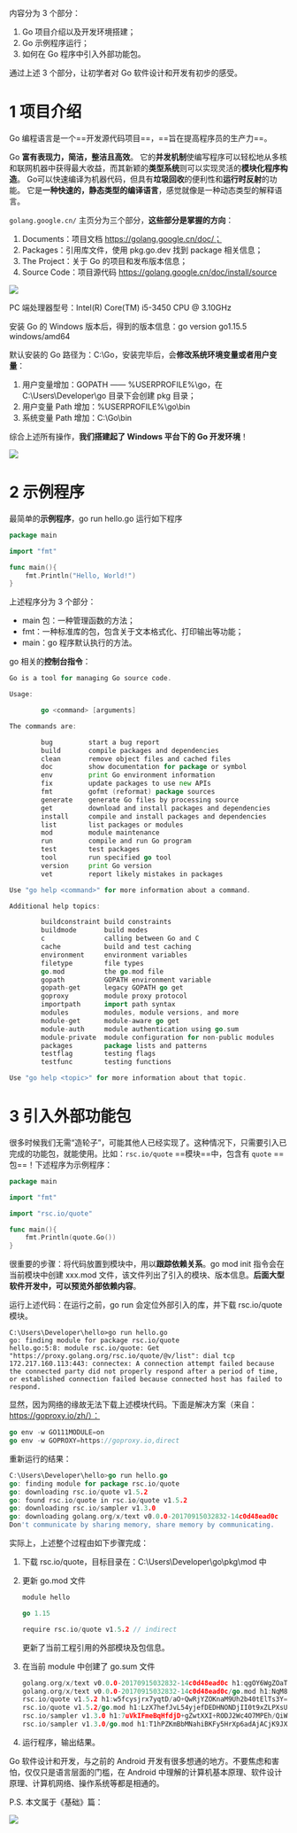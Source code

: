 内容分为 3 个部分：

1. Go 项目介绍以及开发环境搭建；
2. Go 示例程序运行；
3. 如何在 Go 程序中引入外部功能包。

通过上述 3 个部分，让初学者对 Go 软件设计和开发有初步的感受。

# 1 项目介绍

Go 编程语言是一个==开发源代码项目==，==旨在提高程序员的生产力==。

Go **富有表现力，简洁，整洁且高效**。 它的**并发机制**使编写程序可以轻松地从多核和联网机器中获得最大收益，而其新颖的**类型系统**则可以实现灵活的**模块化程序构造**。 Go可以快速编译为机器代码，但具有**垃圾回收**的便利性和**运行时反射**的功能。 它是**一种快速的，静态类型的编译语言**，感觉就像是一种动态类型的解释语言。

`golang.google.cn/` 主页分为三个部分，**这些部分是掌握的方向**：

1. Documents：项目文档 https://golang.google.cn/doc/；
2. Packages：引用库文件，使用 pkg.go.dev 找到 package 相关信息；
3. The Project：关于 Go 的项目和发布版本信息；
4. Source Code：项目源代码 https://golang.google.cn/doc/install/source



![](./pics/Snipaste_2020-12-01_14-40-16.png)

PC 端处理器型号：Intel(R) Core(TM) i5-3450 CPU @ 3.10GHz

安装 Go 的 Windows 版本后，得到的版本信息：go version go1.15.5 windows/amd64

默认安装的 Go 路径为：C:\Go，安装完毕后，会**修改系统环境变量或者用户变量**：

1. 用户变量增加：GOPATH —— %USERPROFILE%\go，在 C:\Users\Developer\go 目录下会创建 pkg 目录；
2. 用户变量 Path 增加：%USERPROFILE%\go\bin
3. 系统变量 Path 增加：C:\Go\bin

综合上述所有操作，**我们搭建起了 Windows 平台下的 Go 开发环境**！

![](./pics/Snipaste_2020-12-01_15-39-29.png)

# 2 示例程序

最简单的**示例程序**，go run hello.go 运行如下程序

~~~go
package main

import "fmt"

func main(){
    fmt.Println("Hello, World!")
}
~~~

上述程序分为 3 个部分：

* main 包：一种管理函数的方法；
* fmt：一种标准库的包，包含关于文本格式化、打印输出等功能；
* main：go 程序默认执行的方法。

go 相关的**控制台指令**：

~~~go
Go is a tool for managing Go source code.

Usage:

        go <command> [arguments]

The commands are:

        bug         start a bug report
        build       compile packages and dependencies
        clean       remove object files and cached files
        doc         show documentation for package or symbol
        env         print Go environment information
        fix         update packages to use new APIs
        fmt         gofmt (reformat) package sources
        generate    generate Go files by processing source
        get         download and install packages and dependencies
        install     compile and install packages and dependencies
        list        list packages or modules
        mod         module maintenance
        run         compile and run Go program
        test        test packages
        tool        run specified go tool
        version     print Go version
        vet         report likely mistakes in packages

Use "go help <command>" for more information about a command.

Additional help topics:

        buildconstraint build constraints
        buildmode       build modes
        c               calling between Go and C
        cache           build and test caching
        environment     environment variables
        filetype        file types
        go.mod          the go.mod file
        gopath          GOPATH environment variable
        gopath-get      legacy GOPATH go get
        goproxy         module proxy protocol
        importpath      import path syntax
        modules         modules, module versions, and more
        module-get      module-aware go get
        module-auth     module authentication using go.sum
        module-private  module configuration for non-public modules
        packages        package lists and patterns
        testflag        testing flags
        testfunc        testing functions

Use "go help <topic>" for more information about that topic.
~~~

# 3 引入外部功能包

很多时候我们无需“造轮子”，可能其他人已经实现了。这种情况下，只需要引入已完成的功能包，就能使用。比如：`rsc.io/quote` ==模块==中，包含有 `quote` ==包==！下述程序为示例程序：

~~~go
package main

import "fmt"

import "rsc.io/quote"

func main(){
    fmt.Println(quote.Go())
}
~~~

很重要的步骤：将代码放置到模块中，用以**跟踪依赖关系**。go mod init 指令会在当前模块中创建 xxx.mod 文件，该文件列出了引入的模块、版本信息。**后面大型软件开发中，可以预览外部依赖内容**。

运行上述代码：在运行之前，go run 会定位外部引入的库，并下载 rsc.io/quote 模块。

~~~
C:\Users\Developer\hello>go run hello.go
go: finding module for package rsc.io/quote
hello.go:5:8: module rsc.io/quote: Get "https://proxy.golang.org/rsc.io/quote/@v/list": dial tcp 172.217.160.113:443: connectex: A connection attempt failed because the connected party did not properly respond after a period of time, or established connection failed because connected host has failed to respond.
~~~

显然，因为网络的缘故无法下载上述模块代码。下面是解决方案（来自：https://goproxy.io/zh/）：

~~~go
go env -w GO111MODULE=on
go env -w GOPROXY=https://goproxy.io,direct
~~~

重新运行的结果：

~~~go
C:\Users\Developer\hello>go run hello.go
go: finding module for package rsc.io/quote
go: downloading rsc.io/quote v1.5.2
go: found rsc.io/quote in rsc.io/quote v1.5.2
go: downloading rsc.io/sampler v1.3.0
go: downloading golang.org/x/text v0.0.0-20170915032832-14c0d48ead0c
Don't communicate by sharing memory, share memory by communicating.
~~~

实际上，上述整个过程由如下步骤完成：

1. 下载 rsc.io/quote，目标目录在：C:\Users\Developer\go\pkg\mod 中

2. 更新 go.mod 文件

   ~~~go
   module hello
   
   go 1.15
   
   require rsc.io/quote v1.5.2 // indirect
   
   ~~~

   更新了当前工程引用的外部模块及包信息。

3. 在当前 module 中创建了 go.sum 文件

   ~~~go
   golang.org/x/text v0.0.0-20170915032832-14c0d48ead0c h1:qgOY6WgZOaTkIIMiVjBQcw93ERBE4m30iBm00nkL0i8=
   golang.org/x/text v0.0.0-20170915032832-14c0d48ead0c/go.mod h1:NqM8EUOU14njkJ3fqMW+pc6Ldnwhi/IjpwHt7yyuwOQ=
   rsc.io/quote v1.5.2 h1:w5fcysjrx7yqtD/aO+QwRjYZOKnaM9Uh2b40tElTs3Y=
   rsc.io/quote v1.5.2/go.mod h1:LzX7hefJvL54yjefDEDHNONDjII0t9xZLPXsUe+TKr0=
   rsc.io/sampler v1.3.0 h1:7uVkIFmeBqHfdjD+gZwtXXI+RODJ2Wc4O7MPEh/QiW4=
   rsc.io/sampler v1.3.0/go.mod h1:T1hPZKmBbMNahiBKFy5HrXp6adAjACjK9JXDnKaTXpA=
   ~~~

4. 运行程序，输出结果。

Go 软件设计和开发，与之前的 Android 开发有很多想通的地方。不要焦虑和害怕，仅仅只是语言层面的门槛，在 Android 中理解的计算机基本原理、软件设计原理、计算机网络、操作系统等都是相通的。

P.S. 本文属于《基础》篇：

![](./pics/Snipaste_2020-12-01_17-19-12.png)

